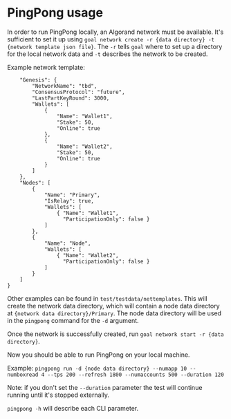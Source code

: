 # PingPong usage

In order to run PingPong locally, an Algorand network must be available. It's
sufficient to set it up using `goal network create -r {data directory} -t {network template json file}`.
The `-r` tells `goal` where to set up a directory for the local network data and `-t` describes the network
to be created.

Example network template:

```{
    "Genesis": {
        "NetworkName": "tbd",
        "ConsensusProtocol": "future",
        "LastPartKeyRound": 3000,
        "Wallets": [
            {
                "Name": "Wallet1",
                "Stake": 50,
                "Online": true
            },
            {
                "Name": "Wallet2",
                "Stake": 50,
                "Online": true
            }
        ]
    },
    "Nodes": [
        {
            "Name": "Primary",
            "IsRelay": true,
            "Wallets": [
                { "Name": "Wallet1",
                  "ParticipationOnly": false }
            ]
        },
        {
            "Name": "Node",
            "Wallets": [
                { "Name": "Wallet2",
                  "ParticipationOnly": false }
            ]
        }
    ]
}
```

Other examples can be found in `test/testdata/nettemplates`. This will create the network data directory,
which will contain a node data directory at `{network data directory}/Primary`. The node data directory will
be used in the `pingpong` command for the `-d` argument.

Once the network is successfully created, run `goal network start -r {data directory}`.

Now you should be able to run PingPong on your local machine.

Example:
`pingpong run -d {node data directory} --numapp 10 --numboxread 4 --tps 200 --refresh 1800 --numaccounts 500 --duration 120`

Note: if you don't set the `--duration` parameter the test will continue running until it's stopped externally.

`pingpong -h` will describe each CLI parameter.